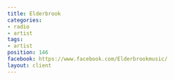 ```yaml
---
title: Elderbrook
categories:
- radio
- artist
tags:
- artist
position: 146
facebook: https://www.facebook.com/Elderbrookmusic/
layout: client
---
```


